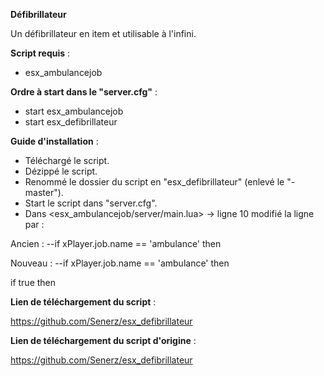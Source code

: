 **Défibrillateur**

Un défibrillateur en item et utilisable à l'infini.

__Script requis__ :
- esx_ambulancejob

__Ordre à start dans le "server.cfg"__ : 
- start esx_ambulancejob
- start esx_defibrillateur

__Guide d'installation__ :
- Téléchargé le script.
- Dézippé le script.
- Renommé le dossier du script en "esx_defibrillateur" (enlevé le "-master").
- Start le script dans "server.cfg".
- Dans <esx_ambulancejob/server/main.lua> -> ligne 10 modifié la ligne par :


Ancien :
--if xPlayer.job.name == 'ambulance' then

Nouveau :
--if xPlayer.job.name == 'ambulance' then

if true then 


__Lien de téléchargement du script__ :

https://github.com/Senerz/esx_defibrillateur

__Lien de téléchargement du script d'origine__ :

https://github.com/Senerz/esx_defibrillateur
